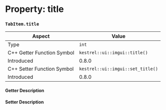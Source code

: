 
# Property: title
### `TabItem.title`

| Aspect | Value |
| --- | --- |
| Type | `int` |
| C++ Getter Function Symbol | `kestrel::ui::imgui::title()` |
| Introduced | 0.8.0 |
| C++ Setter Function Symbol | `kestrel::ui::imgui::set_title()` |
| Introduced | 0.8.0 |

#### Getter Description

#### Setter Description

